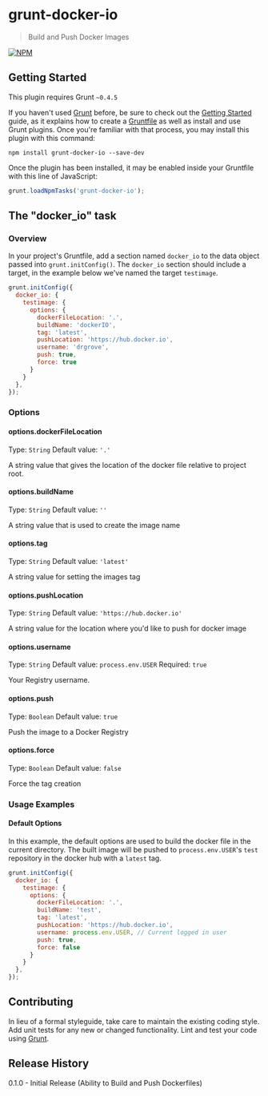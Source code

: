 # grunt-docker-io

> Build and Push Docker Images

[![NPM](https://nodei.co/npm/grunt-docker-io.png?downloads=true&downloadRank=true)](https://nodei.co/npm/grunt-docker-io)


## Getting Started
This plugin requires Grunt `~0.4.5`

If you haven't used [Grunt](http://gruntjs.com/) before, be sure to check out the [Getting Started](http://gruntjs.com/getting-started) guide, as it explains how to create a [Gruntfile](http://gruntjs.com/sample-gruntfile) as well as install and use Grunt plugins. Once you're familiar with that process, you may install this plugin with this command:

```shell
npm install grunt-docker-io --save-dev
```

Once the plugin has been installed, it may be enabled inside your Gruntfile with this line of JavaScript:

```js
grunt.loadNpmTasks('grunt-docker-io');
```

## The "docker_io" task

### Overview
In your project's Gruntfile, add a section named `docker_io` to the data object passed into `grunt.initConfig()`.  The `docker_io` section should include a target, in the example below we've named the target `testimage`.

```js
grunt.initConfig({
  docker_io: {
    testimage: {
      options: {
        dockerFileLocation: '.',
        buildName: 'dockerIO',
        tag: 'latest',
        pushLocation: 'https://hub.docker.io',
        username: 'drgrove',
        push: true,
        force: true
      }
    }
  },
});
```

### Options

#### options.dockerFileLocation
Type: `String`
Default value: `'.'`


A string value that gives the location of the docker file relative to project root.

#### options.buildName
Type: `String`
Default value: `''`

A string value that is used to create the image name

#### options.tag
Type: `String`
Default value: `'latest'`

A string value for setting the images tag

#### options.pushLocation
Type: `String`
Default value: `'https://hub.docker.io'`

A string value for the location where you'd like to push for docker image

#### options.username
Type: `String`
Default value: `process.env.USER`
Required: `true`

Your Registry username.

#### options.push 
Type: `Boolean`
Default value: `true`

Push the image to a Docker Registry

#### options.force
Type: `Boolean`
Default value: `false`

Force the tag creation

### Usage Examples

#### Default Options
In this example, the default options are used to build the docker file in the current directory.  The built image will be pushed to `process.env.USER`'s `test` repository in the docker hub with a `latest` tag. 

```js
grunt.initConfig({
  docker_io: {
    testimage: {
      options: {
        dockerFileLocation: '.',
        buildName: 'test',
        tag: 'latest',
        pushLocation: 'https://hub.docker.io',
        username: process.env.USER, // Current logged in user
        push: true,
        force: false
      }
    }
  },
});
```


## Contributing
In lieu of a formal styleguide, take care to maintain the existing coding style. Add unit tests for any new or changed functionality. Lint and test your code using [Grunt](http://gruntjs.com/).

## Release History
0.1.0 - Initial Release (Ability to Build and Push Dockerfiles)

